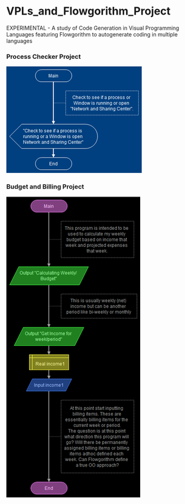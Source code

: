 # VPLs_and_Flowgorithm_Project
EXPERIMENTAL - A study of Code Generation in Visual Programming Languages featuring Flowgorithm to autogenerate coding in multiple languages

### Process Checker Project
![ProcessCheckerFlowchart](https://github.com/RayNieva/VPLs_and_Flowgorithm_Project/blob/master/ProcessChecker%20-%20Main.png)

### Budget and Billing Project
![BudgetBillingFlowchart](https://github.com/RayNieva/VPLs_and_Flowgorithm_Project/blob/master/BudgetAndBilling%20-%20MainBudgetAndBilling.png)
